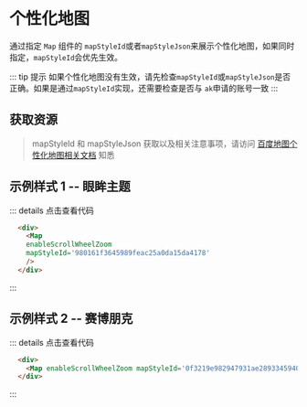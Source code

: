 # 个性化地图
通过指定 `Map` 组件的 `mapStyleId`或者`mapStyleJson`来展示个性化地图，如果同时指定，`mapStyleId`会优先生效。

::: tip 提示
如果个性化地图没有生效，请先检查`mapStyleId`或`mapStyleJson`是否正确。如果是通过`mapStyleId`实现，还需要检查是否与 `ak`申请的账号一致
:::

## 获取资源
> mapStyleId 和 mapStyleJson 获取以及相关注意事项，请访问 [百度地图个性化地图相关文档](https://lbsyun.baidu.com/index.php?title=jspopularGL/guide/custom#service-page-anchor3) 知悉


## 示例样式 1 -- 眼眸主题
<div>
  <Map enableScrollWheelZoom mapStyleId='980161f3645989feac25a0da15da4178'></Map>
</div>

::: details 点击查看代码
```html
  <div>
    <Map 
    enableScrollWheelZoom
    mapStyleId='980161f3645989feac25a0da15da4178'
    />
  </div>
```
:::

## 示例样式 2 -- 赛博朋克
<div>
  <Map 
  enableScrollWheelZoom 
  mapStyleId='0f3219e982947931ae2893345940df80'
  />
</div>

::: details 点击查看代码
```html
  <div>
    <Map enableScrollWheelZoom mapStyleId='0f3219e982947931ae2893345940df80'></Map>
  </div>
```
:::
